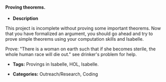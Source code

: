 #### Proving theorems.

- **Description**

This project is incomplete without proving some important theorems.
Now that you have formalized an argument, you should go ahead and try to prove simple theorems using your computation skills and Isabelle.

Prove:
"There is a woman on earth such that if she becomes sterile, the whole human race will die out."
see drinker's problem for help.

- **Tags:** Provings in Isabelle, HOL, Isabelle.

- **Categories:** Outreach/Research, Coding